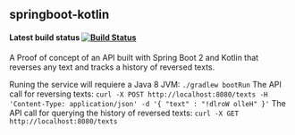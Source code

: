 ## springboot-kotlin

#### Latest build status [![Build Status](https://travis-ci.org/carloshh/springboot-kotlin.svg?branch=master)](https://travis-ci.org/carloshh/springboot-kotlin)

A Proof of concept of an API built with Spring Boot 2 and Kotlin that reverses any text and tracks a history of reversed texts.

Runing the service will requiere a Java 8 JVM:
```./gradlew bootRun```
The API call for reversing texts:
```curl -X POST http://localhost:8080/texts -H 'Content-Type: application/json' -d '{ "text" : "!dlroW olleH" }'```
The API call for querying the history of reversed texts:
```curl -X GET http://localhost:8080/texts```